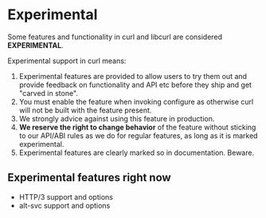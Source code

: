 # Experimental

Some features and functionality in curl and libcurl are considered
**EXPERIMENTAL**.

Experimental support in curl means:

1. Experimental features are provided to allow users to try them out and
   provide feedback on functionality and API etc before they ship and get
   "carved in stone".
2. You must enable the feature when invoking configure as otherwise curl will
   not be built with the feature present.
3. We strongly advice against using this feature in production.
4. **We reserve the right to change behavior** of the feature without sticking
   to our API/ABI rules as we do for regular features, as long as it is marked
   experimental.
5. Experimental features are clearly marked so in documentation. Beware.

## Experimental features right now

 - HTTP/3 support and options
 - alt-svc support and options

